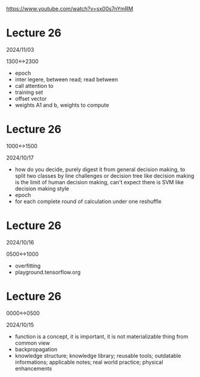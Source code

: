 https://www.youtube.com/watch?v=sx00s7nYmRM

# Lecture 26

2024/11/03

1300<->2300

- epoch
- inter legere, between read; read between
- call attention to
- training set
- offset vector
- weights A1 and b, weights to compute

# Lecture 26

1000<->1500

2024/10/17

- how do you decide, purely digest it from general decision making, to split two classes by line challenges or decision tree like decision making is the limit of human decision making, can't expect there is SVM like decision making style
- epoch
- for each complete round of calculation under one reshuffle

# Lecture 26

2024/10/16

0500<->1000

- overfitting
- playground.tensorflow.org

# Lecture 26

0000<->0500

2024/10/15

- function is a concept, it is important, it is not materializable thing from common view
- backpropagation
- knowledge structure; knowledge library; reusable tools; outdatable informations; applicable notes; real world practice; physical enhancements
